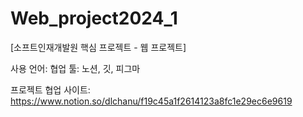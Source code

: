 # Web_project2024_1
[소프트인재개발원 핵심 프로젝트 - 웹 프로젝트]

사용 언어:
협업 툴: 노션, 깃, 피그마

프로젝트 협업 사이트: https://www.notion.so/dlchanu/f19c45a1f2614123a8fc1e29ec6e9619
